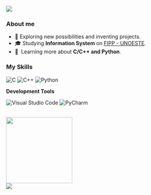 ![](https://komarev.com/ghpvc/?username=iuricode&color=006bed)

<h3>About me</h3>

- 🤔 Exploring new possibilities and inventing projects.
- 🎓 Studying **Information System** on <a href="https://www.unoeste.br/fipp">FIPP - UNOESTE</a>.
- 🌱 &nbsp;Learning more about **C/C++ and Python**.

<h3>My Skills</h3>

![C](https://img.shields.io/badge/-C-61DAFB?logo=c&logoColor=white)
![C++](https://img.shields.io/badge/-C++-61DAFB?logo=c++&logoColor=white)
![Python](https://img.shields.io/badge/-Python-61DAFB?logo=python&logoColor=white)

**Development Tools**

![Visual Studio Code](https://img.shields.io/badge/-Visual%20Studio%20Code-61DAFB?logo=visual-studio-code&logoColor=white)
![PyCharm](https://img.shields.io/badge/-PyCharm-61DAFB?logo=pycharm&logoColor=white)

<br/>

<a href="https://github.com/caiocollete">
  <img height="180em" src="https://github-readme-stats.vercel.app/api?username=caiocollete&theme=transparent&show_icons=true" />
</a><br>
<a href="https://github.com/caiocollete">
  <img align="center" src="https://github-readme-stats.vercel.app/api/top-langs/?username=caiocollete&theme=transparent&hide_langs_below=1" />
</a>
